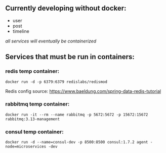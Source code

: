 ## Currently developing without docker:

* user
* post
* timeline

*all services will eventually be containerized*

## Services that must be run in containers:

### redis temp container: 

``docker run -d -p 6379:6379 redislabs/redismod``

Redis config source: https://www.baeldung.com/spring-data-redis-tutorial

### rabbitmq temp container: 

```docker run -it --rm --name rabbitmq -p 5672:5672 -p 15672:15672 rabbitmq:3.13-management```

### consul temp container:

```docker run -d --name=consul-dev -p 8500:8500 consul:1.7.2 agent -node=microservices -dev```

